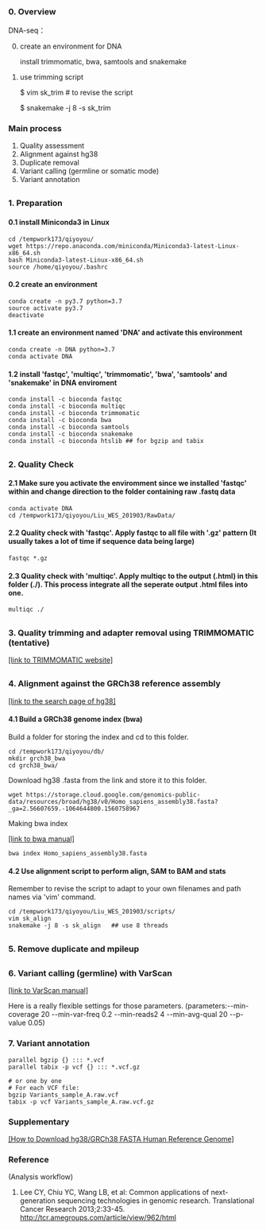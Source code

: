 
<H2>
  
### 0. Overview
  
DNA-seq：

0. create an environment for DNA

   install trimmomatic, bwa, samtools and snakemake
    
1. use trimming script

    $ vim sk_trim # to revise the script
    
    $ snakemake -j 8 -s sk_trim

### Main process
  1. Quality assessment
  2. Alignment against hg38
  3. Duplicate removal
  4. Variant calling (germline or somatic mode)
  5. Variant annotation


<H2>

### 1. Preparation

#### 0.1 install Miniconda3 in Linux
```
cd /tempwork173/qiyoyou/
wget https://repo.anaconda.com/miniconda/Miniconda3-latest-Linux-x86_64.sh
bash Miniconda3-latest-Linux-x86_64.sh
source /home/qiyoyou/.bashrc
```

#### 0.2 create an environment
```
conda create -n py3.7 python=3.7
source activate py3.7
deactivate
```

#### 1.1 create an environment named 'DNA' and activate this environment
```
conda create -n DNA python=3.7
conda activate DNA
```

#### 1.2 install 'fastqc', 'multiqc', 'trimmomatic', 'bwa', 'samtools' and 'snakemake' in DNA enviroment
```
conda install -c bioconda fastqc
conda install -c bioconda multiqc
conda install -c bioconda trimmomatic
conda install -c bioconda bwa
conda install -c bioconda samtools
conda install -c bioconda snakemake
conda install -c bioconda htslib ## for bgzip and tabix
```

<H2>

### 2. Quality Check

#### 2.1 Make sure you activate the enviromment since we installed 'fastqc' within and change direction to the folder containing raw .fastq data
```
conda activate DNA
cd /tempwork173/qiyoyou/Liu_WES_201903/RawData/
```

#### 2.2 Quality check with 'fastqc'. Apply fastqc to all file with '.gz' pattern (It usually takes a lot of time if sequence data being large)
```
fastqc *.gz
```

#### 2.3 Quality check with 'multiqc'. Apply multiqc to the output (.html) in this folder (./). This process integrate all the seperate output .html files into one.
```
multiqc ./
```

<H2>

### 3. Quality trimming and adapter removal using TRIMMOMATIC (tentative)

[[link to TRIMMOMATIC website]](http://www.usadellab.org/cms/?page=trimmomatic)


<H2>

### 4. Alignment against the GRCh38 reference assembly

[[link to the search page of hg38]](https://console.cloud.google.com/storage/browser/genomics-public-data/resources/broad/hg38/v0?pli=1&prefix=Homo_sapiens_assembly38.fasta)

#### 4.1 Build a GRCh38 genome index (bwa)

Build a folder for storing the index and cd to this folder.
```
cd /tempwork173/qiyoyou/db/
mkdir grch38_bwa
cd grch38_bwa/
```

Download hg38 .fasta from the link and store it to this folder.
```
wget https://storage.cloud.google.com/genomics-public-data/resources/broad/hg38/v0/Homo_sapiens_assembly38.fasta?_ga=2.56607659.-1064644800.1560758967
```

Making bwa index

[[link to bwa manual]](http://bio-bwa.sourceforge.net/bwa.shtml)
```
bwa index Homo_sapiens_assembly38.fasta
```

#### 4.2 Use alignment script to perform align, SAM to BAM and stats

Remember to revise the script to adapt to your own filenames and path names via 'vim' command.
```
cd /tempwork173/qiyoyou/Liu_WES_201903/scripts/
vim sk_align
snakemake -j 8 -s sk_align   ## use 8 threads
```

<H2> 

### 5. Remove duplicate and mpileup


<H2> 

### 6. Variant calling (germline) with VarScan

[[link to VarScan manual]](http://varscan.sourceforge.net/using-varscan.html)

Here is a really flexible settings for those parameters.
(parameters:--min-coverage 20 --min-var-freq 0.2 --min-reads2 4 --min-avg-qual 20 --p-value 0.05)


### 7. Variant annotation

```
parallel bgzip {} ::: *.vcf
parallel tabix -p vcf {} ::: *.vcf.gz
```

```
# or one by one
# For each VCF file:
bgzip Variants_sample_A.raw.vcf
tabix -p vcf Variants_sample_A.raw.vcf.gz
```

### Supplementary

[[How to Download hg38/GRCh38 FASTA Human Reference Genome]](https://www.gungorbudak.com/blog/2018/05/16/how-to-download-hg38-grch38-fasta-human-reference-genome/)

### Reference

(Analysis workflow)

1. Lee CY, Chiu YC, Wang LB, et al: Common applications of next-generation sequencing technologies in genomic research. Translational Cancer Research 2013;2:33-45. http://tcr.amegroups.com/article/view/962/html

